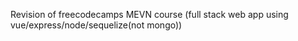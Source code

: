 Revision of freecodecamps MEVN course (full stack web app using vue/express/node/sequelize(not mongo))
